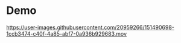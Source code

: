 # Demo



https://user-images.githubusercontent.com/20959266/151490698-1ccb3474-c40f-4a85-abf7-0a936b929683.mov

